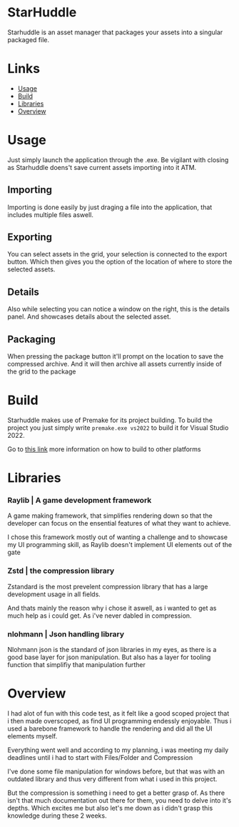 # StarHuddle
Starhuddle is an asset manager that packages your assets into a singular packaged file.

# Links
- [ Usage ]( #usage )
- [ Build ]( #build )
- [ Libraries ]( #libraries )
- [ Overview ]( #overview )

# Usage
Just simply launch the application through the .exe. Be vigilant with closing as Starhuddle doens't save current assets importing into it ATM.

## Importing
Importing is done easily by just draging a file into the application, that includes multiple files aswell.

## Exporting
You can select assets in the grid, your selection is connected to the export button. Which then gives you the option of the location of where to store the selected assets.

## Details
Also while selecting you can notice a window on the right, this is the details panel. And showcases details about the selected asset.

## Packaging
When pressing the package button it'll prompt on the location to save the compressed archive. And it will then archive all assets currently inside of the grid to the package

# Build

Starhuddle makes use of Premake for its project building. To build the project you just simply write `premake.exe vs2022` to build it for Visual Studio 2022.

Go to [this link](https://premake.github.io/docs/Using-Premake) more information on how to build to other platforms

# Libraries

### Raylib | A game development framework 

A game making framework, that simplifies rendering down so that the developer can focus on the ensential features of what they want to achieve.

I chose this framework mostly out of wanting a challenge and to showcase my UI programming skill, as Raylib doesn't implement UI elements out of the gate

### Zstd | the compression library

Zstandard is the most prevelent compression library that has a large development usage in all fields.

And thats mainly the reason why i chose it aswell, as i wanted to get as much help as i could get. As i've never dabled in compression.

### nlohmann | Json handling library

Nlohmann json is the standard of json libraries in my eyes, as there is a good base layer for json manipulation. But also has a layer for tooling function that simplifiy that manipulation further

# Overview

I had alot of fun with this code test, as it felt like a good scoped project that i then made overscoped, as find UI programming endessly enjoyable. Thus i used a barebone framework to handle the rendering and did all the UI elements myself.

Everything went well and according to my planning, i was meeting my daily deadlines until i had to start with Files/Folder and Compression

I've done some file manipulation for windows before, but that was with an outdated library and thus very different from what i used in this project.

But the compression is something i need to get a better grasp of. As there isn't that much documentation out there for them, you need to delve into it's depths. Which excites me but also let's me down as i didn't grasp this knowledge during these 2 weeks.